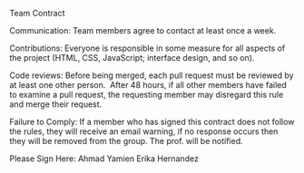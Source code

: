 Team Contract

Communication:
Team members agree to contact at least once a week.

Contributions: Everyone is responsible in some measure for all aspects of the project
(HTML, CSS, JavaScript; interface design, and so on).

Code reviews:
Before being merged, each pull request must be reviewed by at least one other person. 
After 48 hours, if all other members have failed to examine a pull request, the requesting member
may disregard this rule and merge their request.

Failure to Comply:
If a member who has signed this contract does not follow the rules, they will receive an
email warning, if no response occurs then they will be removed from the group.
The prof. will be notified.

Please Sign Here:
Ahmad Yamien
Erika Hernandez 
